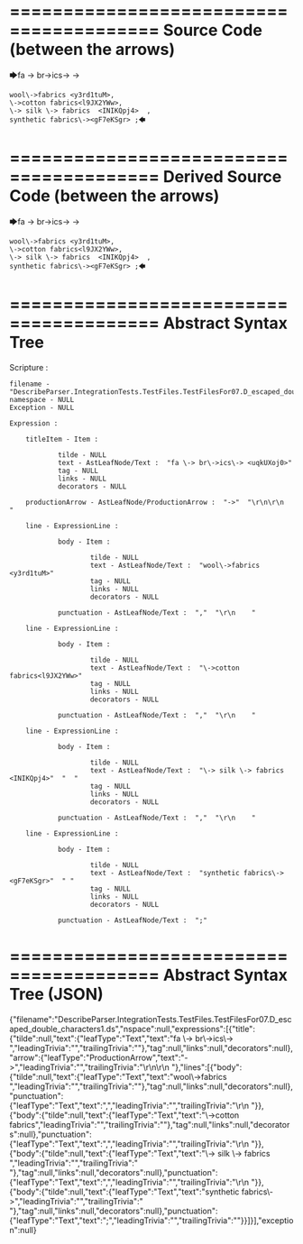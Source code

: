 ========================================
Source Code (between the arrows)
========================================

🡆fa \-> br\->ics\-> <uqkUXoj0>->

    wool\->fabrics <y3rd1tuM>,
    \->cotton fabrics<l9JX2YWw>,
    \-> silk \-> fabrics  <INIKQpj4>  ,
    synthetic fabrics\-><gF7eKSgr> ;🡄

========================================
Derived Source Code (between the arrows)
========================================

🡆fa \-> br\->ics\-> <uqkUXoj0>->

    wool\->fabrics <y3rd1tuM>,
    \->cotton fabrics<l9JX2YWw>,
    \-> silk \-> fabrics  <INIKQpj4>  ,
    synthetic fabrics\-><gF7eKSgr> ;🡄

========================================
Abstract Syntax Tree
========================================

Scripture : 

    filename - "DescribeParser.IntegrationTests.TestFiles.TestFilesFor07.D_escaped_double_characters1.ds"
    namespace - NULL
    Exception - NULL

    Expression : 
    
        titleItem - Item : 
            
                tilde - NULL
                text - AstLeafNode/Text :  "fa \-> br\->ics\-> <uqkUXoj0>" 
                tag - NULL
                links - NULL
                decorators - NULL
            
        productionArrow - AstLeafNode/ProductionArrow :  "->"  "\r\n\r\n    "
    
        line - ExpressionLine : 
            
                body - Item : 
                    
                        tilde - NULL
                        text - AstLeafNode/Text :  "wool\->fabrics <y3rd1tuM>" 
                        tag - NULL
                        links - NULL
                        decorators - NULL
                    
                punctuation - AstLeafNode/Text :  ","  "\r\n    "
            
        line - ExpressionLine : 
            
                body - Item : 
                    
                        tilde - NULL
                        text - AstLeafNode/Text :  "\->cotton fabrics<l9JX2YWw>" 
                        tag - NULL
                        links - NULL
                        decorators - NULL
                    
                punctuation - AstLeafNode/Text :  ","  "\r\n    "
            
        line - ExpressionLine : 
            
                body - Item : 
                    
                        tilde - NULL
                        text - AstLeafNode/Text :  "\-> silk \-> fabrics  <INIKQpj4>"  "  "
                        tag - NULL
                        links - NULL
                        decorators - NULL
                    
                punctuation - AstLeafNode/Text :  ","  "\r\n    "
            
        line - ExpressionLine : 
            
                body - Item : 
                    
                        tilde - NULL
                        text - AstLeafNode/Text :  "synthetic fabrics\-><gF7eKSgr>"  " "
                        tag - NULL
                        links - NULL
                        decorators - NULL
                    
                punctuation - AstLeafNode/Text :  ";" 
            
    
========================================
Abstract Syntax Tree (JSON)
========================================

{"filename":"DescribeParser.IntegrationTests.TestFiles.TestFilesFor07.D_escaped_double_characters1.ds","nspace":null,"expressions":[{"title":{"tilde":null,"text":{"leafType":"Text","text":"fa \\-> br\\->ics\\-> <uqkUXoj0>","leadingTrivia":"","trailingTrivia":""},"tag":null,"links":null,"decorators":null},"arrow":{"leafType":"ProductionArrow","text":"->","leadingTrivia":"","trailingTrivia":"\r\n\r\n    "},"lines":[{"body":{"tilde":null,"text":{"leafType":"Text","text":"wool\\->fabrics <y3rd1tuM>","leadingTrivia":"","trailingTrivia":""},"tag":null,"links":null,"decorators":null},"punctuation":{"leafType":"Text","text":",","leadingTrivia":"","trailingTrivia":"\r\n    "}},{"body":{"tilde":null,"text":{"leafType":"Text","text":"\\->cotton fabrics<l9JX2YWw>","leadingTrivia":"","trailingTrivia":""},"tag":null,"links":null,"decorators":null},"punctuation":{"leafType":"Text","text":",","leadingTrivia":"","trailingTrivia":"\r\n    "}},{"body":{"tilde":null,"text":{"leafType":"Text","text":"\\-> silk \\-> fabrics  <INIKQpj4>","leadingTrivia":"","trailingTrivia":"  "},"tag":null,"links":null,"decorators":null},"punctuation":{"leafType":"Text","text":",","leadingTrivia":"","trailingTrivia":"\r\n    "}},{"body":{"tilde":null,"text":{"leafType":"Text","text":"synthetic fabrics\\-><gF7eKSgr>","leadingTrivia":"","trailingTrivia":" "},"tag":null,"links":null,"decorators":null},"punctuation":{"leafType":"Text","text":";","leadingTrivia":"","trailingTrivia":""}}]}],"exception":null}